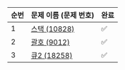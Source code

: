 | 순번 | 문제 이름 (문제 번호)         | 완료 |
| ------------------- | ---- |  ---- |
|  1  | [스택 (10828)](https://www.acmicpc.net/problem/10828)|  ✅  |
|  2  | [괄호 (9012)](https://www.acmicpc.net/problem/9012) |  ✅  |
|  3  | [큐2 (18258)](https://www.acmicpc.net/problem/18258) |  ✅  |